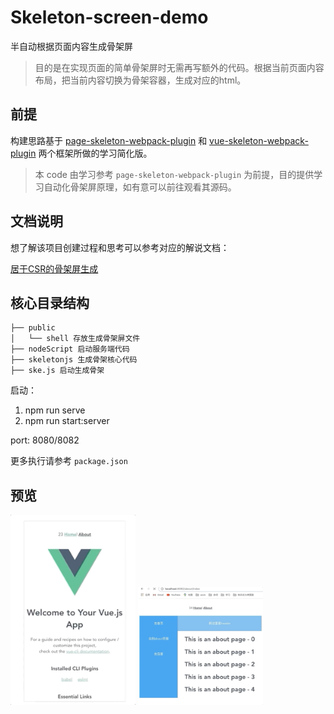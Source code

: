 # Skeleton-screen-demo

半自动根据页面内容生成骨架屏
> 目的是在实现页面的简单骨架屏时无需再写额外的代码。根据当前页面内容布局，把当前内容切换为骨架容器，生成对应的html。

## 前提
构建思路基于 [page-skeleton-webpack-plugin](https://github.com/ElemeFE/page-skeleton-webpack-plugin) 和 [vue-skeleton-webpack-plugin](https://github.com/lavas-project/vue-skeleton-webpack-plugin) 两个框架所做的学习简化版。

> 本 code 由学习参考 `page-skeleton-webpack-plugin` 为前提，目的提供学习自动化骨架屏原理，如有意可以前往观看其源码。

## 文档说明

想了解该项目创建过程和思考可以参考对应的解说文档：

[居于CSR的骨架屏生成](https://github.com/YoRenChen/Blog/issues/4)

## 核心目录结构

```(filePath)
├── public
│   └── shell 存放生成骨架屏文件
├── nodeScript 启动服务端代码
├── skeletonjs 生成骨架核心代码
├── ske.js 启动生成骨架
```

启动：

1. npm run serve
2. npm run start:server

port: 8080/8082

更多执行请参考 `package.json`

## 预览

<img src="./docs/480_low.gif" alt="效果图" width="200px" />
<img src="./docs/480_low2.gif" alt="效果图" width="200px" />
